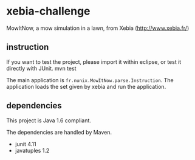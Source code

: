 xebia-challenge
===============

MowItNow, a mow simulation in a lawn, from Xebia (http://www.xebia.fr/)

instruction
-----------

If you want to test the project, please import it within eclipse, or test it directly with JUnit.
    mvn test

The main application is `fr.nunix.MowItNow.parse.Instruction`. The application loads the set given by xebia and run the application. 

dependencies
------------

This project is Java 1.6 compliant.

The dependencies are handled by Maven. 
* junit 4.11
* javatuples 1.2
